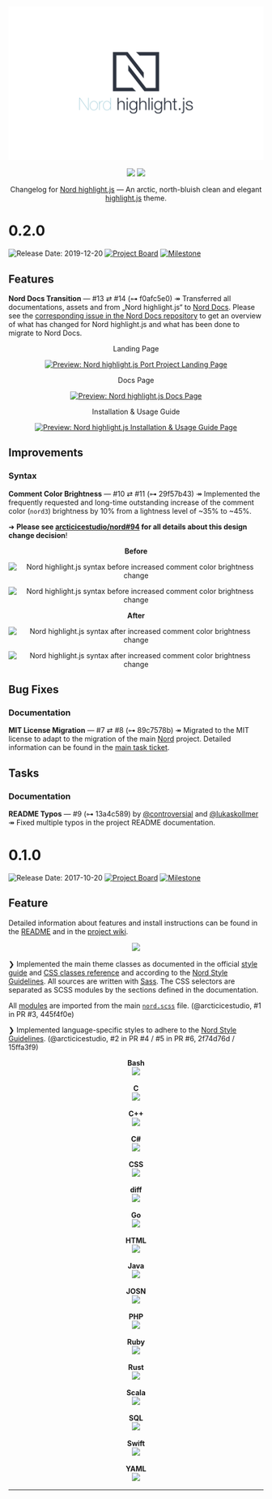 <p align="center"><a href="https://www.nordtheme.com/ports/highlightjs" target="_blank"><img src="https://raw.githubusercontent.com/arcticicestudio/nord-docs/main/assets/images/ports/highlightjs/repository-hero.svg?sanitize=true"/></a></p>

<p align="center"><a href="https://github.com/arcticicestudio/nord-highlightjs/releases/latest"><img src="https://img.shields.io/github/release/arcticicestudio/nord-highlightjs.svg?style=flat-square&label=Release&logo=github&logoColor=eceff4&colorA=4c566a&colorB=88c0d0"/></a> <a href="https://www.nordtheme.com/docs/ports/highlightjs"><img src="https://img.shields.io/github/release/arcticicestudio/nord-highlightjs.svg?style=flat-square&label=Docs&colorA=4c566a&colorB=88c0d0&logo=data%3Aimage%2Fsvg%2Bxml%3Bbase64%2CPHN2ZyB4bWxucz0iaHR0cDovL3d3dy53My5vcmcvMjAwMC9zdmciIHdpZHRoPSIxNiIgaGVpZ2h0PSIxNiI%2BCiAgICA8cGF0aCBmaWxsPSIjZDhkZWU5IiBkPSJNMTMuNzQ2IDIuODEzYS42Ny42NyAwIDAgMC0uNTU5LS4xMzNMOCAzLjg0OGwtNS4xODgtMS4xOGEuNjY5LjY2OSAwIDAgMC0uNTcuMTMzLjY3Ny42NzcgMCAwIDAtLjI0Mi41MzF2OC4xMzNjLS4wMDguMzIuMjEuNTk4LjUyLjY2OGw1LjMzMiAxLjE5OWguMjk2bDUuMzMyLTEuMmEuNjY4LjY2OCAwIDAgMCAuNTItLjY2N1YzLjMzMmEuNjU5LjY1OSAwIDAgMC0uMjU0LS41MnpNMy4zMzIgNC4xNjhsNCAuODk4djYuNzY2bC00LS44OTh6bTkuMzM2IDYuNzY2bC00IC44OThWNS4wNjZsNC0uODk4em0wIDAiLz4KPC9zdmc%2BCg%3D%3D"/></a></p>

<p align="center">Changelog for <a href="https://www.nordtheme.com/ports/highlightjs" target="_blank">Nord highlight.js</a> — An arctic, north-bluish clean and elegant <a href="https://highlightjs.org" target="_blank">highlight.js</a> theme.</p>

<!--lint disable no-duplicate-headings no-duplicate-headings-in-section-->

# 0.2.0

![Release Date: 2019-12-20](https://img.shields.io/static/v1.svg?style=flat-square&label=Release%20Date&message=2019-12-20&colorA=4c566a&colorB=88c0d0) [![Project Board](https://img.shields.io/static/v1.svg?style=flat-square&label=Project%20Board&message=0.2.0&logo=github&logoColor=eceff4&colorA=4c566a&colorB=88c0d0)](https://github.com/arcticicestudio/nord-highlightjs/projects/3) [![Milestone](https://img.shields.io/static/v1.svg?style=flat-square&label=Milestone&message=0.2.0&logo=github&logoColor=eceff4&colorA=4c566a&colorB=88c0d0)](https://github.com/arcticicestudio/nord-highlightjs/milestone/2)

## Features

**Nord Docs Transition** — #13 ⇄ #14 (⊶ f0afc5e0)
↠ Transferred all documentations, assets and from „Nord highlight.js“ to [Nord Docs][nord].
Please see the [corresponding issue in the Nord Docs repository][gh-nord-docs#188] to get an overview of what has changed for Nord highlight.js and what has been done to migrate to Nord Docs.

<p align="center">Landing Page</p>
<p align="center"><a href="https://www.nordtheme.com/ports/highlightjs" target="_blank"><img src="https://user-images.githubusercontent.com/7836623/71248061-4ad7cd00-231a-11ea-8e3b-18d8793deafd.png" alt="Preview: Nord highlight.js Port Project Landing Page"/></a></p>

<p align="center">Docs Page</p>
<p align="center"><a href="https://www.nordtheme.com/docs/ports/highlightjs" target="_blank"><img src="https://user-images.githubusercontent.com/7836623/71248059-4ad7cd00-231a-11ea-8bf7-6397ec997efd.png" alt="Preview: Nord highlight.js Docs Page"/></a></p>

<p align="center">Installation & Usage Guide</p>
<p align="center"><a href="https://www.nordtheme.com/docs/ports/highlightjs/installation" target="_blank"><img src="https://user-images.githubusercontent.com/7836623/71106476-bc4f3880-21bf-11ea-8812-079bb6425777.pnghttps://user-images.githubusercontent.com/7836623/71248060-4ad7cd00-231a-11ea-9cc6-5fd14d45b1eb.png" alt="Preview: Nord highlight.js Installation & Usage Guide Page"/></a></p>

## Improvements

### Syntax

**Comment Color Brightness** — #10 ⇄ #11 (⊶ 29f57b43)
↠ Implemented the frequently requested and long-time outstanding increase of the comment color (`nord3`) brightness by 10% from a lightness level of ~35% to ~45%.

➜ **Please see [arcticicestudio/nord#94][gh-nord#94] for all details about this design change decision**!

<p align="center"><strong>Before</strong></p>
<p align="center"><img src="https://user-images.githubusercontent.com/7836623/57566979-e5f6e480-73d2-11e9-8802-27ffd1cbb84e.png" alt="Nord highlight.js syntax before increased comment color brightness change"/></p>
<p align="center"><img src="https://user-images.githubusercontent.com/7836623/57566980-e5f6e480-73d2-11e9-82a6-5b2a69895dd1.png" alt="Nord highlight.js syntax before increased comment color brightness change"/></p>

<p align="center"><strong>After</strong></p>
<p align="center"><img src="https://user-images.githubusercontent.com/7836623/57566984-f018e300-73d2-11e9-89b6-ff72107173b8.png" alt="Nord highlight.js syntax after increased comment color brightness change"/></p>
<p align="center"><img src="https://user-images.githubusercontent.com/7836623/57566985-f0b17980-73d2-11e9-8a28-e142aeb74a57.png" alt="Nord highlight.js syntax after increased comment color brightness change"/></p>

## Bug Fixes

### Documentation

**MIT License Migration** — #7 ⇄ #8 (⊶ 89c7578b)
↠ Migrated to the MIT license to adapt to the migration of the main [Nord][gh-nord] project. Detailed information can be found in the [main task ticket][gh-nord#55].

## Tasks

### Documentation

**README Typos** — #9 (⊶ 13a4c589) by [@controversial][gh-user-controversial] and [@lukaskollmer][gh-user-lukaskollmer]
↠ Fixed multiple typos in the project README documentation.

# 0.1.0

![Release Date: 2017-10-20](https://img.shields.io/badge/Release_Date-2017--10--20-88C0D0.svg?style=flat-square) [![Project Board](https://img.shields.io/badge/Project_Board-0.1.0-88C0D0.svg?style=flat-square)](https://github.com/arcticicestudio/nord-highlightjs/projects/2) [![Milestone](https://img.shields.io/badge/Milestone-0.1.0-88C0D0.svg?style=flat-square)](https://github.com/arcticicestudio/nord-highlightjs/milestone/1)

## Feature

Detailed information about features and install instructions can be found in the [README](https://github.com/arcticicestudio/nord-highlightjs/blob/develop/README.md#installation) and in the [project wiki](https://github.com/arcticicestudio/nord-highlightjs/wiki).

<p align="center"><img src="https://raw.githubusercontent.com/arcticicestudio/nord-highlightjs/develop/assets/scrot-hero.png"/></p>

❯ Implemented the main theme classes as documented in the official [style guide][hljs-style-guide] and [CSS classes reference][hljs-css-class-ref] and according to the [Nord Style Guidelines][gh-nord]. All sources are written with [Sass][sass]. The CSS selectors are separated as SCSS modules by the sections defined in the documentation.

All [modules][nord-hljs-modules] are imported from the main [`nord.scss`][nord-hljs-scss] file. (@arcticicestudio, #1 in PR #3, 445f4f0e)

❯ Implemented language-specific styles to adhere to the [Nord Style Guidelines][gh-nord]. (@arcticicestudio, #2 in PR #4 / #5 in PR #6, 2f74d76d / 15ffa3f9)

<p align="center"><strong>Bash</strong><br><img src="https://raw.githubusercontent.com/arcticicestudio/nord-highlightjs/v0.1.0/assets/scrot-lang-bash.png"/></p>

<p align="center"><strong>C</strong><br><img src="https://raw.githubusercontent.com/arcticicestudio/nord-highlightjs/v0.1.0/assets/scrot-lang-c.png"/></p>

<p align="center"><strong>C++</strong><br><img src="https://raw.githubusercontent.com/arcticicestudio/nord-highlightjs/v0.1.0/assets/scrot-lang-cpp.png"/></p>

<p align="center"><strong>C#</strong><br><img src="https://raw.githubusercontent.com/arcticicestudio/nord-highlightjs/v0.1.0/assets/scrot-lang-cs.png"/></p>

<p align="center"><strong>CSS</strong><br><img src="https://raw.githubusercontent.com/arcticicestudio/nord-highlightjs/v0.1.0/assets/scrot-lang-css.png"/></p>

<p align="center"><strong>diff</strong><br><img src="https://raw.githubusercontent.com/arcticicestudio/nord-highlightjs/v0.1.0/assets/scrot-lang-diff.png"/></p>

<p align="center"><strong>Go</strong><br><img src="https://raw.githubusercontent.com/arcticicestudio/nord-highlightjs/v0.1.0/assets/scrot-lang-go.png"/></p>

<p align="center"><strong>HTML</strong><br><img src="https://raw.githubusercontent.com/arcticicestudio/nord-highlightjs/v0.1.0/assets/scrot-lang-html.png"/></p>

<p align="center"><strong>Java</strong><br><img src="https://raw.githubusercontent.com/arcticicestudio/nord-highlightjs/v0.1.0/assets/scrot-lang-java.png"/></p>

<p align="center"><strong>JOSN</strong><br><img src="https://raw.githubusercontent.com/arcticicestudio/nord-highlightjs/v0.1.0/assets/scrot-lang-json.png"/></p>

<p align="center"><strong>PHP</strong><br><img src="https://raw.githubusercontent.com/arcticicestudio/nord-highlightjs/v0.1.0/assets/scrot-lang-php.png"/></p>

<p align="center"><strong>Ruby</strong><br><img src="https://raw.githubusercontent.com/arcticicestudio/nord-highlightjs/v0.1.0/assets/scrot-lang-ruby.png"/></p>

<p align="center"><strong>Rust</strong><br><img src="https://raw.githubusercontent.com/arcticicestudio/nord-highlightjs/v0.1.0/assets/scrot-lang-rust.png"/></p>

<p align="center"><strong>Scala</strong><br><img src="https://raw.githubusercontent.com/arcticicestudio/nord-highlightjs/v0.1.0/assets/scrot-lang-scala.png"/></p>

<p align="center"><strong>SQL</strong><br><img src="https://raw.githubusercontent.com/arcticicestudio/nord-highlightjs/v0.1.0/assets/scrot-lang-sql.png"/></p>

<p align="center"><strong>Swift</strong><br><img src="https://raw.githubusercontent.com/arcticicestudio/nord-highlightjs/v0.1.0/assets/scrot-lang-swift.png"/></p>

<p align="center"><strong>YAML</strong><br><img src="https://raw.githubusercontent.com/arcticicestudio/nord-highlightjs/v0.1.0/assets/scrot-lang-yaml.png"/></p>

---

<!--
+------------------+
+ Symbol Reference +
+------------------+
↠ (U+21A0): Start of a log section description
— (U+2014): Separator between a log section title and the metadata
⇄ (U+21C4): Separator between a issue ID and pull request ID in a log metadata
⊶ (U+22B6): Icon prefix for the short commit SHA checksum in a log metadata
-->

<!--lint disable final-definition-->

<!-- Base Links -->

[gh-nord]: https://github.com/arcticicestudio/nord
[nord]: https://www.nordtheme.com
[sass]: http://sass-lang.com

<!-- v0.1.0 -->

[hljs-css-class-ref]: http://highlightjs.readthedocs.io/en/latest/css-classes-reference.html
[hljs-style-guide]: http://highlightjs.readthedocs.io/en/latest/style-guide.html
[nord-hljs-modules]: https://github.com/arcticicestudio/nord-highlightjs/tree/develop/src/modules
[nord-hljs-scss]: https://github.com/arcticicestudio/nord-highlightjs/blob/develop/src/nord.scss

<!-- v0.2.0 -->

[gh-nord-docs#188]: https://github.com/arcticicestudio/nord-docs/issues/188
[gh-nord#55]: https://github.com/arcticicestudio/nord/issues/55
[gh-nord#94]: https://github.com/arcticicestudio/nord/issues/94
[gh-user-controversial]: https://github.com/controversial
[gh-user-lukaskollmer]: https://github.com/lukaskollmer
